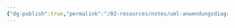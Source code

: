 ```yaml
---
{"dg-publish":true,"permalink":"/02-resources/notes/uml-anwendungsdiagramm/","tags":["empty"],"noteIcon":"","updated":"2024-11-06T18:04:12.432+01:00"}
---
```


